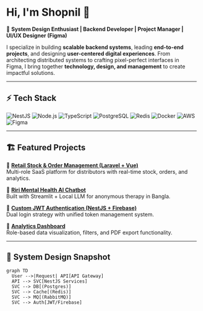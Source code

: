 # Hi, I'm Shopnil 👋  

🚀 **System Design Enthusiast | Backend Developer | Project Manager | UI/UX Designer (Figma)**  

I specialize in building **scalable backend systems**, leading **end-to-end projects**, and designing **user-centered digital experiences**. From architecting distributed systems to crafting pixel-perfect interfaces in Figma, I bring together **technology, design, and management** to create impactful solutions.  

---

## ⚡ Tech Stack  

![NestJS](https://img.shields.io/badge/NestJS-E0234E?style=for-the-badge&logo=nestjs&logoColor=white)
![Node.js](https://img.shields.io/badge/Node.js-339933?style=for-the-badge&logo=nodedotjs&logoColor=white)
![TypeScript](https://img.shields.io/badge/TypeScript-007ACC?style=for-the-badge&logo=typescript&logoColor=white)
![PostgreSQL](https://img.shields.io/badge/PostgreSQL-336791?style=for-the-badge&logo=postgresql&logoColor=white)
![Redis](https://img.shields.io/badge/Redis-DC382D?style=for-the-badge&logo=redis&logoColor=white)
![Docker](https://img.shields.io/badge/Docker-2496ED?style=for-the-badge&logo=docker&logoColor=white)
![AWS](https://img.shields.io/badge/AWS-232F3E?style=for-the-badge&logo=amazonaws&logoColor=white)
![Figma](https://img.shields.io/badge/Figma-F24E1E?style=for-the-badge&logo=figma&logoColor=white)

---

## 🏗 Featured Projects  

📌 **[Retail Stock & Order Management (Laravel + Vue)](https://github.com/sishopnil/)**  
Multi-role SaaS platform for distributors with real-time stock, orders, and analytics.  

📌 **[Riri Mental Health AI Chatbot](https://github.com/sishopnil/)**  
Built with Streamlit + Local LLM for anonymous therapy in Bangla.  

📌 **[Custom JWT Authentication (NestJS + Firebase)](https://github.com/sishopnil/)**  
Dual login strategy with unified token management system.  

📌 **[Analytics Dashboard](https://github.com/sishopnil/)**  
Role-based data visualization, filters, and PDF export functionality.  

---

## 🧩 System Design Snapshot  

```mermaid
graph TD
  User -->|Request| API[API Gateway]
  API --> SVC[NestJS Services]
  SVC --> DB[(Postgres)]
  SVC --> Cache[(Redis)]
  SVC --> MQ[(RabbitMQ)]
  SVC --> Auth[JWT/Firebase]
